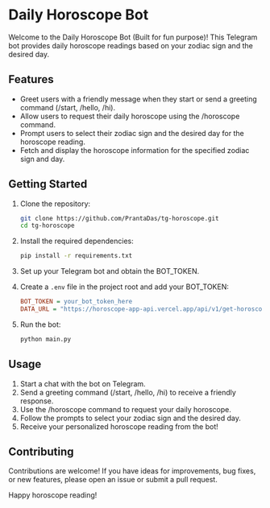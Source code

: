 # Daily Horoscope Bot

Welcome to the Daily Horoscope Bot (Built for fun purpose)! This Telegram bot provides daily horoscope readings based on your zodiac sign and the desired day.

## Features

- Greet users with a friendly message when they start or send a greeting command (/start, /hello, /hi).
- Allow users to request their daily horoscope using the /horoscope command.
- Prompt users to select their zodiac sign and the desired day for the horoscope reading.
- Fetch and display the horoscope information for the specified zodiac sign and day.

## Getting Started

1. Clone the repository:

    ```bash
    git clone https://github.com/PrantaDas/tg-horoscope.git
    cd tg-horoscope
    ```

2. Install the required dependencies:

    ```bash
    pip install -r requirements.txt
    ```

3. Set up your Telegram bot and obtain the BOT_TOKEN.

4. Create a `.env` file in the project root and add your BOT_TOKEN:

    ```ini
    BOT_TOKEN = your_bot_token_here
    DATA_URL = "https://horoscope-app-api.vercel.app/api/v1/get-horoscope/daily"
    ```

5. Run the bot:

    ```bash
    python main.py
    ```

## Usage

1. Start a chat with the bot on Telegram.
2. Send a greeting command (/start, /hello, /hi) to receive a friendly response.
3. Use the /horoscope command to request your daily horoscope.
4. Follow the prompts to select your zodiac sign and the desired day.
5. Receive your personalized horoscope reading from the bot!

## Contributing

Contributions are welcome! If you have ideas for improvements, bug fixes, or new features, please open an issue or submit a pull request.


Happy horoscope reading!
